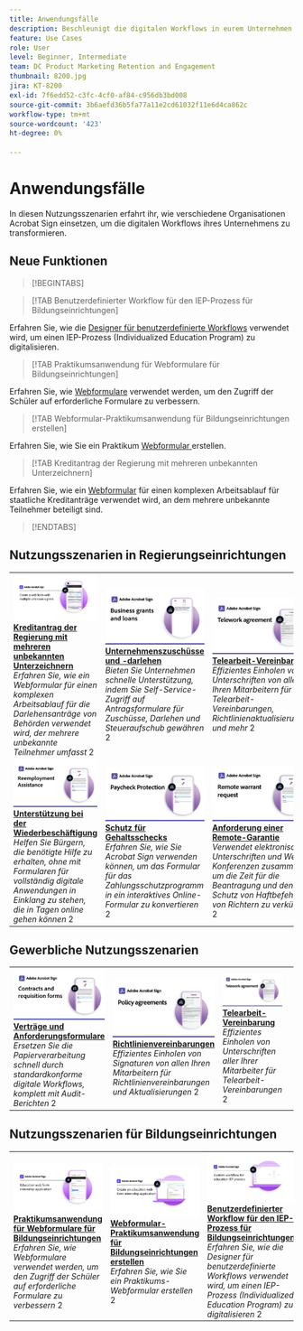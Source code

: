```yaml
---
title: Anwendungsfälle
description: Beschleunigt die digitalen Workflows in eurem Unternehmen mit diesen Beispielen für elektronische Unterschriften von Behörden und Unternehmen.
feature: Use Cases
role: User
level: Beginner, Intermediate
team: DC Product Marketing Retention and Engagement
thumbnail: 8200.jpg
jira: KT-8200
exl-id: 7f6edd52-c3fc-4cf0-af84-c956db3bd008
source-git-commit: 3b6aefd36b5fa77a11e2cd61032f11e6d4ca862c
workflow-type: tm+mt
source-wordcount: '423'
ht-degree: 0%

---
```


# Anwendungsfälle

In diesen Nutzungsszenarien erfahrt ihr, wie verschiedene Organisationen Acrobat Sign einsetzen, um die digitalen Workflows ihres Unternehmens zu transformieren.

## Neue Funktionen

>[!BEGINTABS]

>[!TAB Benutzerdefinierter Workflow für den IEP-Prozess für Bildungseinrichtungen]

Erfahren Sie, wie die [Designer für benutzerdefinierte Workflows](usecase-edu-iep.md) verwendet wird, um einen IEP-Prozess (Individualized Education Program) zu digitalisieren.

>[!TAB Praktikumsanwendung für Webformulare für Bildungseinrichtungen]

Erfahren Sie, wie [Webformulare](usecase-edu-intern.md) verwendet werden, um den Zugriff der Schüler auf erforderliche Formulare zu verbessern.

>[!TAB Webformular-Praktikumsanwendung für Bildungseinrichtungen erstellen]

Erfahren Sie, wie Sie ein Praktikum [Webformular ](usecase-edu-intern-create.md) erstellen.

>[!TAB Kreditantrag der Regierung mit mehreren unbekannten Unterzeichnern]

Erfahren Sie, wie ein [Webformular](webform-multiple-signers.md) für einen komplexen Arbeitsablauf für staatliche Kreditanträge verwendet wird, an dem mehrere unbekannte Teilnehmer beteiligt sind.

>[!ENDTABS]

## Nutzungsszenarien in Regierungseinrichtungen

<table style="table-layout:fixed">
<tr>
  <td>
    <a href="webform-multiple-signers.md">
      <img alt="Bewerbung für ein Regierungsdarlehen mit mehreren unbekannten Unterzeichnern" src="../assets/Web-form-unknown.png" />
    </a>
    <div>
    <a href="webform-multiple-signers.md"><strong>Kreditantrag der Regierung mit mehreren unbekannten Unterzeichnern</strong></a>
    </div>
    <em>Erfahren Sie, wie ein Webformular für einen komplexen Arbeitsablauf für die Darlehensanträge von Behörden verwendet wird, der mehrere unbekannte Teilnehmer umfasst</em>
    2<br>
  </td> 
  <td>
    <a href="usecasegovgrants.md">
      <img alt="Unternehmenszuschüsse und -darlehen" src="../assets/UC_Business.png" />
    </a>
    <div>
    <a href="usecasegovgrants.md"><strong>Unternehmenszuschüsse und -darlehen</strong></a>
    </div>
    <em>Bieten Sie Unternehmen schnelle Unterstützung, indem Sie Self-Service-Zugriff auf Antragsformulare für Zuschüsse, Darlehen und Steueraufschub gewähren</em>
    2<br>
  </td> 
  <td>
    <a href="usecasegovtelework.md">
      <img alt="Telearbeit-Vereinbarung" src="../assets/UC_MegasignR.png" />
    </a>
    <div>
    <a href="usecasegovtelework.md"><strong>Telearbeit-Vereinbarung</strong></a>
    </div>
    <em>Effizientes Einholen von Unterschriften von allen Ihren Mitarbeitern für Telearbeit-Vereinbarungen, Richtlinienaktualisierungen und mehr</em>
    2<br>
  </td>
  <td>
    <a href="usecasegovcontracts.md">
      <img alt="Verträge und Anforderungsformulare" src="../assets/UC_WorkflowR.png" />
    </a>
    <div>
    <a href="usecasegovcontracts.md"><strong>Verträge und Anforderungsformulare</strong></a>
    </div>
    <em>Ersetzen Sie die Papierverarbeitung schnell durch standardkonforme digitale Workflows, komplett mit Audit-Berichten</em>
    2<br>
  </td>
</tr>
<tr>
 <td>
    <a href="usecasegovreemployment.md">
      <img alt="Wiederbeschäftigungsbeihilfe" src="../assets/UC_WebformsR.png" />
    </a>
    <div>
    <a href="usecasegovreemployment.md"><strong>Unterstützung bei der Wiederbeschäftigung</strong></a>
    </div>
    <em>Helfen Sie Bürgern, die benötigte Hilfe zu erhalten, ohne mit Formularen für vollständig digitale Anwendungen in Einklang zu stehen, die in Tagen online gehen können</em>
    2<br>
  </td>
  <td>
    <a href="usecasegovpaycheck.md">
      <img alt="Gehaltsscheckschutz" src="../assets/UC_PaycheckProtectionR.png" />
    </a>
    <div>
    <a href="usecasegovpaycheck.md"><strong>Schutz für Gehaltsschecks</strong></a>
    </div>
    <em>Erfahren Sie, wie Sie Acrobat Sign verwenden können, um das Formular für das Zahlungsschutzprogramm in ein interaktives Online-Formular zu konvertieren</em>
    2<br>
  </td>
  <td>
    <a href="usecasegovremote.md">
      <img alt="Remote-Warrant-Anfrage" src="../assets/UC_Remote_WarrantR.png" />
    </a>
    <div>
    <a href="usecasegovremote.md"><strong>Anforderung einer Remote-Garantie</strong></a>
    </div>
    <em>Verwendet elektronische Unterschriften und Web-Konferenzen zusammen, um die Zeit für die Beantragung und den Schutz von Haftbefehlen von Richtern zu verkürzen</em>
    2<br>
  </td>
  <td>
    <img alt="Spacer" src="../assets/Grayspacer.png" />
    <div>
    <br>
  </td>
</tr>
</table>

## Gewerbliche Nutzungsszenarien

<table style="table-layout:fixed">
<tr>
  <td>
    <a href="usecasecomcontracts.md">
      <img alt="Verträge und Anforderungsformulare" src="../assets/UC_WorkflowR.png" />
    </a>
    <div>
    <a href="usecasecomcontracts.md"><strong>Verträge und Anforderungsformulare</strong></a>
    </div>
    <em>Ersetzen Sie die Papierverarbeitung schnell durch standardkonforme digitale Workflows, komplett mit Audit-Berichten</em>
    2<br>
  </td> 
  <td>
    <a href="usecasecompolicy.md">
      <img alt="Richtlinienvereinbarungen" src="../assets/UC_Policy.png" />
    </a>
    <div>
    <a href="usecasecompolicy.md"><strong>Richtlinienvereinbarungen</strong></a>
    </div>
    <em>Effizientes Einholen von Signaturen von allen Ihren Mitarbeitern für Richtlinienvereinbarungen und Aktualisierungen</em>
    2<br>
  </td>
  <td>
    <a href="usecasecomtelework.md">
      <img alt="Telearbeit-Vereinbarung" src="../assets/UC_MegasignR.png" />
    </a>
    <div>
    <a href="usecasecomtelework.md"><strong>Telearbeit-Vereinbarung</strong></a>
    </div>
    <em>Effizientes Einholen von Unterschriften aller Ihrer Mitarbeiter für Telearbeit-Vereinbarungen</em>
    2<br>
  </td>
  <td>
    <img alt="Spacer" src="../assets/Whitespacer.png" />
    <div>
    <br>
  </td>
</tr>
</table>

## Nutzungsszenarien für Bildungseinrichtungen

<table style="table-layout:fixed">
<tr>
  <td>
    <a href="usecase-edu-intern.md">
      <img alt="Praktikumsantrag für Webformulare für Bildungseinrichtungen" src="../assets/Webform-internship.png" />
    </a>
    <div>
    <a href="usecase-edu-intern.md"><strong>Praktikumsanwendung für Webformulare für Bildungseinrichtungen</strong></a>
    </div>
    <em>Erfahren Sie, wie Webformulare verwendet werden, um den Zugriff der Schüler auf erforderliche Formulare zu verbessern</em>
    2<br>
  </td> 
  <td>
    <a href="usecase-edu-intern-create.md">
      <img alt="Erstellen einer Anwendung für ein Praktikum im Webformular für Bildungseinrichtungen" src="../assets/Webform-internship-create.png" />
    </a>
    <div>
    <a href="usecase-edu-intern-create.md"><strong>Webformular-Praktikumsanwendung für Bildungseinrichtungen erstellen</strong></a>
    </div>
    <em>Erfahren Sie, wie Sie ein Praktikums-Webformular erstellen</em>
    2<br>
  </td> 
  <td>
    <a href="usecase-edu-iep.md">
      <img alt="Benutzerdefinierter Workflow für den IEP-Prozess für Bildungseinrichtungen" src="../assets/Workflow-iep.png" />
    </a>
    <div>
    <a href="usecase-edu-iep.md"><strong>Benutzerdefinierter Workflow für den IEP-Prozess für Bildungseinrichtungen</strong></a>
    </div>
    <em>Erfahren Sie, wie die Designer für benutzerdefinierte Workflows verwendet wird, um einen IEP-Prozess (Individualized Education Program) zu digitalisieren</em>
    2<br>
  </td>
  <td>
    <img alt="Spacer" src="../assets/Whitespacer.png" />
    <div>
    <br>
  </td>
</tr>
</table>

